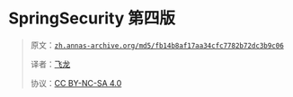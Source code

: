 # SpringSecurity 第四版

> 原文：[`zh.annas-archive.org/md5/fb14b8af17aa34cfc7782b72dc3b9c06`](https://zh.annas-archive.org/md5/fb14b8af17aa34cfc7782b72dc3b9c06)
> 
> 译者：[飞龙](https://github.com/wizardforcel)
> 
> 协议：[CC BY-NC-SA 4.0](http://creativecommons.org/licenses/by-nc-sa/4.0/)
